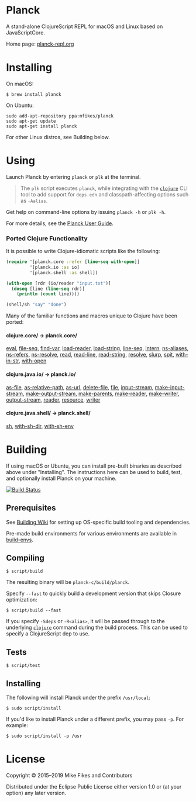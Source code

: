 # Planck

A stand-alone ClojureScript REPL for macOS and Linux based on JavaScriptCore.

Home page: [planck-repl.org](https://planck-repl.org)

# Installing

On macOS:
```
$ brew install planck
```

On Ubuntu:
```
sudo add-apt-repository ppa:mfikes/planck
sudo apt-get update
sudo apt-get install planck
```

For other Linux distros, see Building below.

# Using

Launch Planck by entering `planck` or `plk` at the terminal. 

> The `plk` script executes `planck`, while integrating with the [`clojure`](https://clojure.org/guides/getting_started) CLI tool to add support for `deps.edn` and classpath-affecting options such as `-Aalias`.

Get help on command-line options by issuing `planck -h` or `plk -h`.

For more details, see the [Planck User Guide](https://planck-repl.org/guide.html).

### Ported Clojure Functionality

It is possible to write Clojure-idiomatic scripts like the following:

```clojure
(require '[planck.core :refer [line-seq with-open]]
         '[planck.io :as io]
         '[planck.shell :as shell])

(with-open [rdr (io/reader "input.txt")]
  (doseq [line (line-seq rdr)]
    (println (count line))))

(shell/sh "say" "done")
```    

Many of the familiar functions and macros unique to Clojure have been ported:

#### clojure.core/ -> planck.core/ 

[eval](https://planck-repl.org/planck-core.html#eval), 
[file-seq](https://planck-repl.org/planck-core.html#file-seq),
[find-var](https://planck-repl.org/planck-core.html#find-var),
[load-reader](https://planck-repl.org/planck-core.html#load-reader),
[load-string](https://planck-repl.org/planck-core.html#load-string),
[line-seq](https://planck-repl.org/planck-core.html#line-seq),
[intern](https://planck-repl.org/planck-core.html#intern),
[ns-aliases](https://planck-repl.org/planck-core.html#ns-aliases),
[ns-refers](https://planck-repl.org/planck-core.html#ns-refers),
[ns-resolve](https://planck-repl.org/planck-core.html#ns-resolve),
[read](https://planck-repl.org/planck-core.html#read),
[read-line](https://planck-repl.org/planck-core.html#read-line),
[read-string](https://planck-repl.org/planck-core.html#read-string),
[resolve](https://planck-repl.org/planck-core.html#resolve),
[slurp](https://planck-repl.org/planck-core.html#slurp),
[spit](https://planck-repl.org/planck-core.html#spit),
[with-in-str](https://planck-repl.org/planck-core.html#with-in-str),
[with-open](https://planck-repl.org/planck-core.html#with-open)

#### clojure.java.io/ -> planck.io/

[as-file](https://planck-repl.org/planck-io.html#as-file),
[as-relative-path](https://planck-repl.org/planck-io.html#as-relative-path),
[as-url](https://planck-repl.org/planck-io.html#as-url),
[delete-file](https://planck-repl.org/planck-io.html#delete-file),
[file](https://planck-repl.org/planck-io.html#file),
[input-stream](https://planck-repl.org/planck-io.html#input-stream),
[make-input-stream](https://planck-repl.org/planck-io.html#make-input-stream),
[make-output-stream](https://planck-repl.org/planck-io.html#make-output-stream),
[make-parents](https://planck-repl.org/planck-io.html#make-parents),
[make-reader](https://planck-repl.org/planck-io.html#make-reader),
[make-writer](https://planck-repl.org/planck-io.html#make-writer),
[output-stream](https://planck-repl.org/planck-io.html#output-stream),
[reader](https://planck-repl.org/planck-io.html#reader),
[resource](https://planck-repl.org/planck-io.html#resource),
[writer](https://planck-repl.org/planck-io.html#writer)

#### clojure.java.shell/ -> planck.shell/

[sh](https://planck-repl.org/planck-shell.html#sh),
[with-sh-dir](https://planck-repl.org/planck-shell.html#with-sh-dir),
[with-sh-env](https://planck-repl.org/planck-shell.html#with-sh-env)

# Building 

If using macOS or Ubuntu, you can install pre-built binaries as described above under "Installing". The instructions here can be used to build, test, and optionally install Planck on your machine.

[![Build Status](https://travis-ci.org/planck-repl/planck.svg?branch=master)](https://travis-ci.org/planck-repl/planck)

## Prerequisites 

See [Building Wiki](https://github.com/planck-repl/planck/wiki/Building) for setting up OS-specific build tooling and dependencies.

Pre-made build environments for various environments are available in [build-envs](https://github.com/planck-repl/build-envs).

## Compiling

```
$ script/build
```

The resulting binary will be `planck-c/build/planck`.

Specify `--fast` to quickly build a development version that skips Closure optimization:

```
$ script/build --fast
```

If you specify `-Sdeps` or `-R<alias>`, it will be passed through to the underlying [`clojure`](https://clojure.org/guides/deps_and_cli) command during the build process. This can be used to specify a ClojureScript dep to use.

## Tests

```
$ script/test
```

## Installing

The following will install Planck under the prefix `/usr/local`:

```
$ sudo script/install
```

If you'd like to install Planck under a different prefix, you may pass `-p`. For example:

```
$ sudo script/install -p /usr
```

# License

Copyright © 2015–2019 Mike Fikes and Contributors

Distributed under the Eclipse Public License either version 1.0 or (at your option) any later version.
